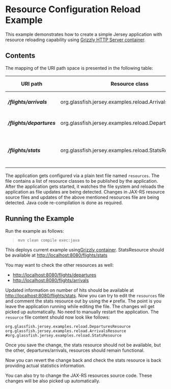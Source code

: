 <!--

    DO NOT ALTER OR REMOVE COPYRIGHT NOTICES OR THIS HEADER.

    Copyright (c) 2015-2017 Oracle and/or its affiliates. All rights reserved.

    The contents of this file are subject to the terms of either the GNU
    General Public License Version 2 only ("GPL") or the Common Development
    and Distribution License("CDDL") (collectively, the "License").  You
    may not use this file except in compliance with the License.  You can
    obtain a copy of the License at
    https://oss.oracle.com/licenses/CDDL+GPL-1.1
    or LICENSE.txt.  See the License for the specific
    language governing permissions and limitations under the License.

    When distributing the software, include this License Header Notice in each
    file and include the License file at LICENSE.txt.

    GPL Classpath Exception:
    Oracle designates this particular file as subject to the "Classpath"
    exception as provided by Oracle in the GPL Version 2 section of the License
    file that accompanied this code.

    Modifications:
    If applicable, add the following below the License Header, with the fields
    enclosed by brackets [] replaced by your own identifying information:
    "Portions Copyright [year] [name of copyright owner]"

    Contributor(s):
    If you wish your version of this file to be governed by only the CDDL or
    only the GPL Version 2, indicate your decision by adding "[Contributor]
    elects to include this software in this distribution under the [CDDL or GPL
    Version 2] license."  If you don't indicate a single choice of license, a
    recipient has the option to distribute your version of this file under
    either the CDDL, the GPL Version 2 or to extend the choice of license to
    its licensees as provided above.  However, if you add GPL Version 2 code
    and therefore, elected the GPL Version 2 license, then the option applies
    only if the new code is made subject to such option by the copyright
    holder.

-->

Resource Configuration Reload Example
=====================================

This example demonstrates how to create a simple Jersey application with
resource reloading capability using
[Grizzly HTTP Server container](http://grizzly.java.net).

Contents
--------

The mapping of the URI path space is presented in the following table:

URI path                    | Resource class                                            | Content                                          | HTTP methods
--------------------------- | --------------------------------------------------------- | ------------------------------------------------ | --------------
**_/flights/arrivals_**     | org.glassfish.jersey.examples.reload.ArrivalsResource     | Dummy Arrivals Information                       | GET
**_/flights/departures_**   | org.glassfish.jersey.examples.reload.DeparturesResource   | Dummy Departures Information                     | GET
**_/flights/stats_**        | org.glassfish.jersey.examples.reload.StatsResource        | Statistics on application resource utilization   | GET

The application gets configured via a plain text file named `resources`.
The file contains a list of resource classes to be published by the
application. After the application gets started, it watches the file system
and reloads the application as file updates are being detected.
Changes in JAX-RS resource source files and updates of the above mentioned resources file
are being detected. Java code re-compilation is done as required.

Running the Example
-------------------

Run the example as follows:

>     mvn clean compile exec:java

This deploys current example using[Grizzly
container](http://grizzly.java.net/). StatsResource should be available
at <http://localhost:8080/flights/stats>

You may want to check the other resources as well:

-   <http://localhost:8080/flights/departures>
-   <http://localhost:8080/flights/arrivals>

Updated information on number of hits should be available at
<http://localhost:8080/flights/stats>.
Now you can try to edit the `resources` file and comment the stats
resource out by using the `#` prefix. The point is you leave the
application running while editing the file. The changes wil get picked
up automatically. No need to manually restart the application. The
`resource` file content should now look like follows:

    org.glassfish.jersey.examples.reload.DeparturesResource
    org.glassfish.jersey.examples.reload.ArrivalsResource
    #org.glassfish.jersey.examples.reload.StatsResource

Once you save the change, the stats resource should not be available,
but the other, departures/arrivals, resources should remain functional.

Now you can revert the change back and check the stats resource is back
providing actual statistics information.

You can also try to change the JAX-RS resources source code. These changes
will be also picked up automatically.
